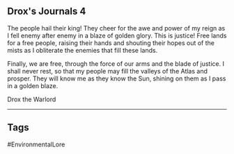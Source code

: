 ## Drox's Journals 4
The people hail their king! They cheer for the awe and power of my reign as I fell enemy after enemy in a blaze of golden glory. This is justice! Free lands for a free people, raising their hands and shouting their hopes out of the mists as I obliterate the enemies that fill these lands.

Finally, we are free, through the force of our arms and the blade of justice. I shall never rest, so that my people may fill the valleys of the Atlas and prosper. They will know me as they know the Sun, shining on them as I pass in a golden blaze.

Drox the Warlord

---
## Tags
#EnvironmentalLore 